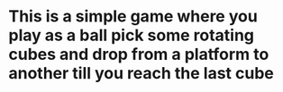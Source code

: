 # This is a simple game where you play as a ball pick some rotating cubes and drop from a platform to another till you reach the last cube 
